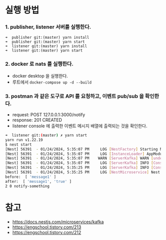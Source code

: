 # 실행 방법

### 1. publisher, listener 서버를 실행한다.

```
➜  publisher git:(master) yarn install
➜  publisher git:(master) yarn start
➜  listener git:(master) yarn install
➜  listener git:(master) yarn start
```

### 2. docker 로 nats 를 실행한다.

- docker desktop 을 실행한다.
- 루트에서 `docker-compose up -d --build`

### 3. postman 과 같은 도구로 API 를 요청하고, 이벤트 pub/sub 을 확인한다.

- request: POST 127.0.0.1:3000/notify
- response: 201 CREATED
- listener console 에 출력한 이벤트 메시지 배열에 출력되는 것을 확인한다.

```bash
➜  listener git:(master) ✗ yarn start
yarn run v1.22.19
$ nest start
[Nest] 56391  - 01/24/2024, 5:35:07 PM     LOG [NestFactory] Starting Nest application...
[Nest] 56391  - 01/24/2024, 5:35:07 PM     LOG [InstanceLoader] AppModule dependencies initialized +14ms
[Nest] 56391  - 01/24/2024, 5:35:07 PM    WARN [ServerKafka] WARN [undefined] KafkaJS v2.0.0 switched default partitioner. To retain the same partitioning behavior as in previous versions, create the producer with the option "createPartitioner: Partitioners.LegacyPartitioner". See the migration guide at https://kafka.js.org/docs/migration-guide-v2.0.0#producer-new-default-partitioner for details. Silence this warning by setting the environment variable "KAFKAJS_NO_PARTITIONER_WARNING=1" {"timestamp":"2024-01-24T08:35:07.924Z","logger":"kafkajs"}
[Nest] 56391  - 01/24/2024, 5:35:07 PM     LOG [ServerKafka] INFO [Consumer] Starting {"timestamp":"2024-01-24T08:35:07.978Z","logger":"kafkajs","groupId":"hero-consumer-server"}
[Nest] 56391  - 01/24/2024, 5:35:25 PM     LOG [ServerKafka] INFO [ConsumerGroup] Consumer has joined the group {"timestamp":"2024-01-24T08:35:25.463Z","logger":"kafkajs","groupId":"hero-consumer-server","memberId":"hero-server-1d28d38f-2d03-4976-8e7a-6869efd3672c","leaderId":"hero-server-1d28d38f-2d03-4976-8e7a-6869efd3672c","isLeader":true,"memberAssignment":{"notify-something":[0]},"groupProtocol":"RoundRobinAssigner","duration":17484}
[Nest] 56391  - 01/24/2024, 5:35:25 PM     LOG [NestMicroservice] Nest microservice successfully started +2ms
before:  [ 'message1' ]
after:  [ 'message1', 'true' ]
2 0 notify-something
```

# 참고

- https://docs.nestjs.com/microservices/kafka
- https://engschool.tistory.com/213
- https://engschool.tistory.com/212

